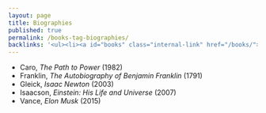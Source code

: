 ```yaml
---
layout: page
title: Biographies
published: true
permalink: /books-tag-biographies/
backlinks: '<ul><li><a id="books" class="internal-link" href="/books/">Books</a></li></ul>'
---
```


* Caro, _The Path to Power_ (1982) 
* Franklin, _The Autobiography of Benjamin Franklin_ (1791) 
* Gleick, _Isaac Newton_ (2003) 
* Isaacson, _Einstein: His Life and Universe_ (2007) 
* Vance, _Elon Musk_ (2015) 
